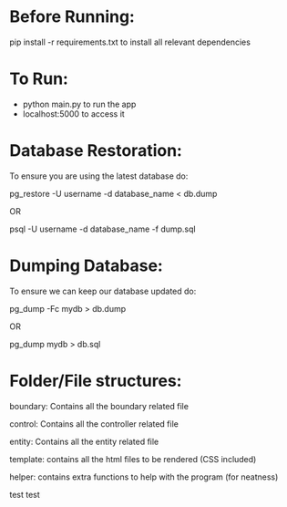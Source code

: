 # Before Running:
 pip install -r requirements.txt to install all relevant dependencies
 
 
 # To Run:
 - python main.py to run the app
 - localhost:5000 to access it
 


# Database Restoration:
To ensure you are using the latest database do:

pg_restore -U username -d database_name < db.dump

OR

psql -U username -d database_name -f dump.sql

# Dumping Database:
To ensure we can keep our database updated do:

pg_dump -Fc mydb > db.dump

OR

pg_dump mydb > db.sql

# Folder/File structures:

boundary: Contains all the boundary related file

control: Contains all the controller related file

entity: Contains all the entity related file

template: contains all the html files to be rendered (CSS included)

helper: contains extra functions to help with the program (for neatness)

test test
